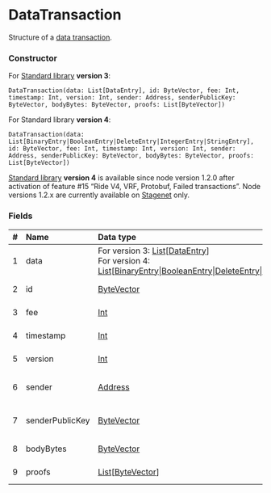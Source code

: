 # DataTransaction

Structure of a [data transaction](/en/blockchain/transaction-type/data-transaction).

### Constructor

For [Standard library](/en/ride/script/standard-library) **version 3**:

``` ride
DataTransaction(data: List[DataEntry], id: ByteVector, fee: Int, timestamp: Int, version: Int, sender: Address, senderPublicKey: ByteVector, bodyBytes: ByteVector, proofs: List[ByteVector])
```

For Standard library **version 4**:

``` ride
DataTransaction(data: List[BinaryEntry|BooleanEntry|DeleteEntry|IntegerEntry|StringEntry], id: ByteVector, fee: Int, timestamp: Int, version: Int, sender: Address, senderPublicKey: ByteVector, bodyBytes: ByteVector, proofs: List[ByteVector])
```

[Standard library](/en/ride/script/standard-library) **version 4** is available since node version 1.2.0 after activation of feature #15 “Ride V4, VRF, Protobuf, Failed transactions”. Node versions 1.2.x are currently available on [Stagenet](/en/blockchain/blockchain-network/stage-network) only.

### Fields

| # | Name | Data type | Description |
| :--- | :--- | :--- | :--- |
| 1 | data | For version 3: [List](/en/ride/data-types/list)[[DataEntry](/en/ride/structures/script-actions/data-entry)]<br>For version 4: [List](/en/ride/data-types/list)[[BinaryEntry](/en/ride/structures/script-actions/binary-entry)&#124;[BooleanEntry](/en/ride/structures/script-actions/boolean-entry)&#124;[DeleteEntry](/en/ride/structures/script-actions/delete-entry)&#124;[IntegerEntry](/en/ride/structures/script-actions/int-entry)&#124;[StringEntry](/en/ride/structures/script-actions/string-entry)] | [Transaction](/en/blockchain/transaction/)'s data array |
| 2 | id | [ByteVector](/en/ride/data-types/byte-vector) | [Transaction ID](/en/blockchain/transaction/transaction-id) |
| 3 | fee | [Int](/en/ride/data-types/int) | [Transaction fee](/en/blockchain/transaction/transaction-fee) |
| 4 | timestamp | [Int](/en/ride/data-types/int) | [Transaction timestamp](/en/blockchain/transaction/transaction-timestamp) |
| 5 | version | [Int](/en/ride/data-types/int) | [Transaction version](/en/blockchain/transaction/transaction-version) |
| 6 | sender | [Address](/en/ride/structures/common-structures/address) | [Address](/en/blockchain/account/address) of a transaction sender |
| 7 | senderPublicKey | [ByteVector](/en/ride/data-types/byte-vector) | Account public key of a sender |
| 8 | bodyBytes | [ByteVector](/en/ride/data-types/byte-vector) | [Transaction body bytes](/en/blockchain/transaction/transaction-body-bytes) |
| 9 | proofs | [List](/en/ride/data-types/list)[[ByteVector](/en/ride/data-types/byte-vector)] | Array of [proofs](/en/blockchain/transaction/transaction-proof) |
